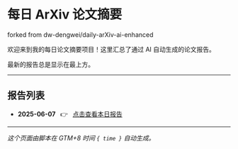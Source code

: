 # 每日 ArXiv 论文摘要
forked from dw-dengwei/daily-arXiv-ai-enhanced

欢迎来到我的每日论文摘要项目！这里汇总了通过 AI 自动生成的论文报告。

最新的报告总是显示在最上方。

---

## 报告列表

- **2025-06-07**  👉  [点击查看本日报告](data/2025-06-07.md)


---
*这个页面由脚本在 GTM+8 时间 `{ time }` 自动生成。*
